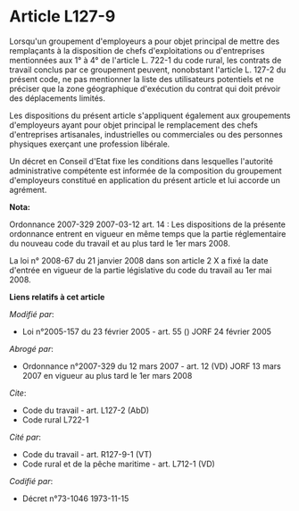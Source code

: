 # Article L127-9

Lorsqu'un groupement d'employeurs a pour objet principal de mettre des remplaçants à la disposition de chefs d'exploitations
ou d'entreprises mentionnées aux 1° à 4° de l'article L. 722-1 du code rural, les contrats de travail conclus par ce
groupement peuvent, nonobstant l'article L. 127-2 du présent code, ne pas mentionner la liste des utilisateurs potentiels et
ne préciser que la zone géographique d'exécution du contrat qui doit prévoir des déplacements limités.

Les dispositions du présent article s'appliquent également aux groupements d'employeurs ayant pour objet principal le
remplacement des chefs d'entreprises artisanales, industrielles ou commerciales ou des personnes physiques exerçant une
profession libérale.

Un décret en Conseil d'Etat fixe les conditions dans lesquelles l'autorité administrative compétente est informée de la
composition du groupement d'employeurs constitué en application du présent article et lui accorde un agrément.

**Nota:**

Ordonnance 2007-329 2007-03-12 art. 14 : Les dispositions de la présente ordonnance entrent en vigueur en même temps que la
partie réglementaire du nouveau code du travail et au plus tard le 1er mars 2008.

La loi n° 2008-67 du 21 janvier 2008 dans son article 2 X a fixé la date d'entrée en vigueur de la partie législative du code
du travail au 1er mai 2008.

**Liens relatifs à cet article**

_Modifié par_:

  - Loi n°2005-157 du 23 février 2005 - art. 55 () JORF 24 février 2005

_Abrogé par_:

  - Ordonnance n°2007-329 du 12 mars 2007 - art. 12 (VD) JORF 13 mars 2007 en vigueur au plus tard le 1er mars 2008

_Cite_:

  - Code du travail - art. L127-2 (AbD)
  - Code rural L722-1

_Cité par_:

  - Code du travail - art. R127-9-1 (VT)
  - Code rural et de la pêche maritime - art. L712-1 (VD)

_Codifié par_:

  - Décret n°73-1046 1973-11-15
